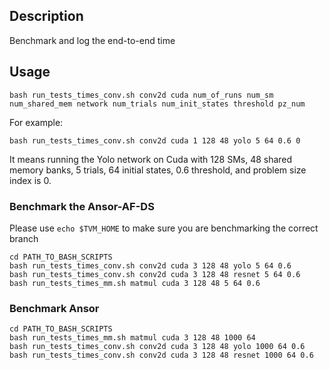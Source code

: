 ## Description

Benchmark and log the end-to-end time

## Usage
```
bash run_tests_times_conv.sh conv2d cuda num_of_runs num_sm num_shared_mem network num_trials num_init_states threshold pz_num
```

For example:

```
bash run_tests_times_conv.sh conv2d cuda 1 128 48 yolo 5 64 0.6 0
```

It means running the Yolo network on Cuda with 128 SMs, 48 shared memory banks, 5 trials, 64 initial states, 0.6 threshold, and problem size index is 0.

###  Benchmark the Ansor-AF-DS

Please use `echo $TVM_HOME` to make sure you are benchmarking the correct branch

```
cd PATH_TO_BASH_SCRIPTS
bash run_tests_times_conv.sh conv2d cuda 3 128 48 yolo 5 64 0.6
bash run_tests_times_conv.sh conv2d cuda 3 128 48 resnet 5 64 0.6
bash run_tests_times_mm.sh matmul cuda 3 128 48 5 64 0.6
```

### Benchmark Ansor
```
cd PATH_TO_BASH_SCRIPTS
bash run_tests_times_mm.sh matmul cuda 3 128 48 1000 64
bash run_tests_times_conv.sh conv2d cuda 3 128 48 yolo 1000 64 0.6
bash run_tests_times_conv.sh conv2d cuda 3 128 48 resnet 1000 64 0.6
```
